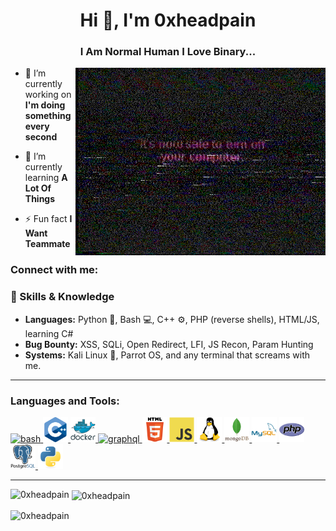 <h1 align="center">Hi 👋, I'm 0xheadpain</h1>
<h3 align="center">I Am Normal Human I Love Binary...</h3>
<img align="right" alt="Time" width="400" src="https://raw.githubusercontent.com/0xheadpain/0xheadpain/refs/heads/main/gif.gif">

- 🔭 I’m currently working on **I'm doing something every second**

- 🌱 I’m currently learning **A Lot Of Things**

- ⚡ Fun fact **I Want Teammate**

<h3 align="left">Connect with me:</h3>
<p align="left">
</p>

### 🔧 Skills & Knowledge
- **Languages:** Python 🐍, Bash 💻, C++ ⚙️, PHP (reverse shells), HTML/JS, learning C#
- **Bug Bounty:** XSS, SQLi, Open Redirect, LFI, JS Recon, Param Hunting
- **Systems:** Kali Linux 🐉, Parrot OS, and any terminal that screams with me.
---

<h3 align="left">Languages and Tools:</h3>
<p align="left"> <a href="https://www.gnu.org/software/bash/" target="_blank" rel="noreferrer"> <img src="https://www.vectorlogo.zone/logos/gnu_bash/gnu_bash-icon.svg" alt="bash" width="40" height="40"/> </a> <a href="https://www.w3schools.com/cpp/" target="_blank" rel="noreferrer"> <img src="https://raw.githubusercontent.com/devicons/devicon/master/icons/cplusplus/cplusplus-original.svg" alt="cplusplus" width="40" height="40"/> </a> <a href="https://www.docker.com/" target="_blank" rel="noreferrer"> <img src="https://raw.githubusercontent.com/devicons/devicon/master/icons/docker/docker-original-wordmark.svg" alt="docker" width="40" height="40"/> </a> <a href="https://graphql.org" target="_blank" rel="noreferrer"> <img src="https://www.vectorlogo.zone/logos/graphql/graphql-icon.svg" alt="graphql" width="40" height="40"/> </a> <a href="https://www.w3.org/html/" target="_blank" rel="noreferrer"> <img src="https://raw.githubusercontent.com/devicons/devicon/master/icons/html5/html5-original-wordmark.svg" alt="html5" width="40" height="40"/> </a> <a href="https://developer.mozilla.org/en-US/docs/Web/JavaScript" target="_blank" rel="noreferrer"> <img src="https://raw.githubusercontent.com/devicons/devicon/master/icons/javascript/javascript-original.svg" alt="javascript" width="40" height="40"/> </a> <a href="https://www.linux.org/" target="_blank" rel="noreferrer"> <img src="https://raw.githubusercontent.com/devicons/devicon/master/icons/linux/linux-original.svg" alt="linux" width="40" height="40"/> </a> <a href="https://www.mongodb.com/" target="_blank" rel="noreferrer"> <img src="https://raw.githubusercontent.com/devicons/devicon/master/icons/mongodb/mongodb-original-wordmark.svg" alt="mongodb" width="40" height="40"/> </a> <a href="https://www.mysql.com/" target="_blank" rel="noreferrer"> <img src="https://raw.githubusercontent.com/devicons/devicon/master/icons/mysql/mysql-original-wordmark.svg" alt="mysql" width="40" height="40"/> </a> <a href="https://www.php.net" target="_blank" rel="noreferrer"> <img src="https://raw.githubusercontent.com/devicons/devicon/master/icons/php/php-original.svg" alt="php" width="40" height="40"/> </a> <a href="https://www.postgresql.org" target="_blank" rel="noreferrer"> <img src="https://raw.githubusercontent.com/devicons/devicon/master/icons/postgresql/postgresql-original-wordmark.svg" alt="postgresql" width="40" height="40"/> </a> <a href="https://www.python.org" target="_blank" rel="noreferrer"> <img src="https://raw.githubusercontent.com/devicons/devicon/master/icons/python/python-original.svg" alt="python" width="40" height="40"/> </a> </p>

---

<p><img align="left" src="https://github-readme-stats.vercel.app/api/top-langs?username=0xheadpain&show_icons=true&locale=en&layout=compact" alt="0xheadpain" /></p>

<p>&nbsp;<img align="center" src="https://github-readme-stats.vercel.app/api?username=0xheadpain&show_icons=true&locale=en" alt="0xheadpain" /></p>

<p><img align="center" src="https://github-readme-streak-stats.herokuapp.com/?user=0xheadpain&" alt="0xheadpain" /></p>

